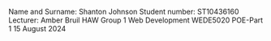 Name and Surname: Shanton Johnson
Student number: ST10436160
Lecturer: Amber Bruil
HAW Group 1
Web Development
WEDE5020 
POE-Part 1
15 August 2024

